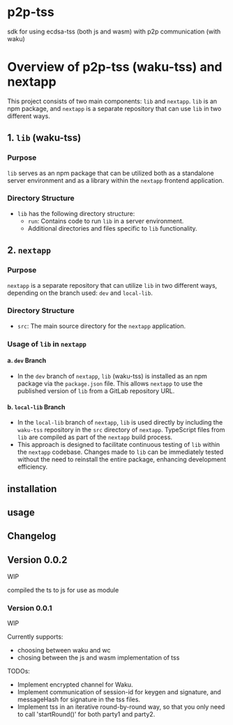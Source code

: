 # p2p-tss
sdk for using ecdsa-tss (both js and wasm) with p2p communication (with waku)

# Overview of p2p-tss (waku-tss) and nextapp
This project consists of two main components: `lib` and `nextapp`. `lib` is an npm package, and `nextapp` is a separate repository that can use `lib` in two different ways.

## 1. `lib` (waku-tss)

### Purpose
`lib` serves as an npm package that can be utilized both as a standalone server environment and as a library within the `nextapp` frontend application.

### Directory Structure
- `lib` has the following directory structure:
  - `run`: Contains code to run `lib` in a server environment.
  - Additional directories and files specific to `lib` functionality.

## 2. `nextapp`

### Purpose
`nextapp` is a separate repository that can utilize `lib` in two different ways, depending on the branch used: `dev` and `local-lib`.

### Directory Structure
- `src`: The main source directory for the `nextapp` application.

### Usage of `lib` in `nextapp`

#### a. `dev` Branch

- In the `dev` branch of `nextapp`, `lib` (waku-tss) is installed as an npm package via the `package.json` file. This allows `nextapp` to use the published version of `lib` from a GitLab repository URL.

#### b. `local-lib` Branch

- In the `local-lib` branch of `nextapp`, `lib` is used directly by including the `waku-tss` repository in the `src` directory of `nextapp`. TypeScript files from `lib` are compiled as part of the `nextapp` build process.
- This approach is designed to facilitate continuous testing of `lib` within the `nextapp` codebase. Changes made to `lib` can be immediately tested without the need to reinstall the entire package, enhancing development efficiency.



## installation

## usage

## Changelog

## Version 0.0.2
WIP 

compiled the ts to js for use as module 
### Version 0.0.1
WIP

Currently supports:
* choosing between waku and wc
* chosing between the js and wasm implementation of tss



TODOs:
* Implement encrypted channel for Waku.
* Implement communication of session-id for keygen and signature, and messageHash for signature in the tss files.
* Implement tss in an iterative round-by-round way, so that you only need to call 'startRound()' for both party1 and party2.
